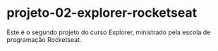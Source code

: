 # projeto-02-explorer-rocketseat
Este é o segundo projeto do curso Explorer, ministrado pela escola de programação Rocketseat. 
